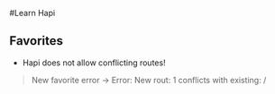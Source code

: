 #Learn Hapi

## Favorites

- Hapi does not allow conflicting routes!
> New favorite error -> Error: New rout: 1 conflicts with existing: /